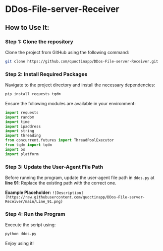 # DDos-File-server-Receiver

## How to Use It:

### Step 1: Clone the repository
Clone the project from GitHub using the following command:
```bash
git clone https://github.com/quoctinapp/DDos-File-server-Receiver.git
```

### Step 2: Install Required Packages
Navigate to the project directory and install the necessary dependencies:
```bash
pip install requests tqdm
```
Ensure the following modules are available in your environment:
```python
import requests
import random
import time
import ipaddress
import string
import threading
from concurrent.futures import ThreadPoolExecutor
from tqdm import tqdm
import os
import platform
```

### Step 3: Update the User-Agent File Path
Before running the program, update the user-agent file path in `ddos.py` at **line 91**:
Replace the existing path with the correct one.

**Example Placeholder:** `![Description](https://raw.githubusercontent.com/quoctinapp/DDos-File-server-Receiver/main/Line_91.png)`

### Step 4: Run the Program
Execute the script using:
```bash
python ddos.py
```
Enjoy using it!

